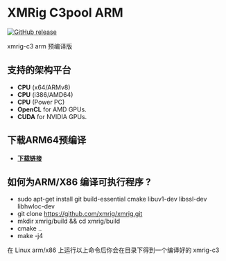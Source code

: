 # XMRig C3pool ARM

[![GitHub release](https://img.shields.io/github/release/xmrig/xmrig/all.svg)](https://github.com/C3Pool/xmrig/releases)


xmrig-c3 arm 预编译版

## 支持的架构平台
- **CPU** (x64/ARMv8)
- **CPU** (i386/AMD64)
- **CPU** (Power PC)
- **OpenCL** for AMD GPUs.
- **CUDA** for NVIDIA GPUs.

## 下载ARM64预编译
* **[下载链接](https://github.com/wyzda/xmrig-c3-arm/releases)**

## 如何为ARM/X86 编译可执行程序 ?


- sudo apt-get install git build-essential cmake libuv1-dev libssl-dev libhwloc-dev
- git clone https://github.com/xmrig/xmrig.git
- mkdir xmrig/build && cd xmrig/build
- cmake ..
- make -j4

 在 Linux arm/x86 上运行以上命令后你会在目录下得到一个编译好的 xmrig-c3

